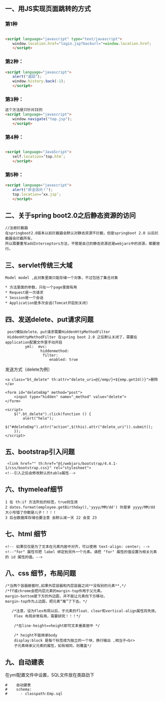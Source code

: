 ## 一、用JS实现页面跳转的方式

### 第1种

```html

<script language="javascript" type="text/javascript">
　　window.location.href="login.jsp?backurl="+window.location.href;
　　</script>
```

### 第2种：

```html
<script language="javascript">
　　alert("返回");
　　window.history.back(-1); 
　　</script>
```

### 第3种：

```html
这个方法是只针对IE的
<script language="javascript">
　　window.navigate("top.jsp"); 
　　</script>
```

### 第4种：

```html

<script language="JavaScript"> 
　　self.location=’top.htm’; 
　　</script>
```

### 第5种：

```html
<script language="javascript"> 
　　alert("非法访问！"); 
　　top.location=’xx.jsp’; 
　　</script>
```



## 二、关于spring boot2.0之后静态资源的访问

```
//注册拦截器
在springboot2.0版本以前拦截器会默认对静态资源不拦截，但是springboot 2.0 以后拦截器会拦截所有，
所以需要重写addInterceptors方法，不管是自己的静态资源还是webjars中的资源，都要放行。
```



## 三、servlet传统三大域

```
Model model ,此对象里面只能存储一个对象，不过包括了集合对象

* 方法里面的参数，只在一个page里面有用
* Request是一次请求
* Session是一个会话
* Application是多次会话(Tomcat开启到关闭)
```

## 四、发送delete、put请求问题

```
 post模拟delete、put请求需要HiddenHttpMethodFilter
 HiddenHttpMethodFilter 在spring boot 2.0 之后默认关闭了，需要在application配置文件里手动开启
         yml:  mvc:
                hiddenmethod:
                 filter:
                    enabled: true
```

发送方式（delete为例）

```
<a class="bt_delete" th:attr="delete_uri=@{/emp/}+${emp.getId()}">删除</a>

<form id="deleteEmp" method="post">
    <input type="hidden" name="_method" value="delete">
</form>

<script>
    $(".bt_delete").click(function () {
        alert("helo");
      $("#deleteEmp").attr("action",$(this).attr("delete_uri")).submit();
    });
</script>
```



## 五、bootstrap引入问题

```
 <link href="" th:href="@{/webjars/bootstrap/4.4.1-1/css/bootstrap.css}" rel="stylesheet">
<!--引入之后会修改默认的table属性-->
```

## 六、thymeleaf细节

```
1 在 th:if 方法所处的标签，true则生效
2 dates.format(employee.getBirthday(),'yyyy/MM/dd') 你是爹 yyyy/MM/dd 大小写错了你都是儿子！！！！
3 后台数据库存储也要注意 会默认减一天 22 会变 23
```

## 七、html 细节

```
<!-- 如果仅仅是为了文本在元素内居中对齐，可以使用 text-align: center; -->
<!--"for" 属性可把 label 绑定到另外一个元素。请把 "for" 属性的值设置为相关元素的 id 属性的值。-->
```

## 八、css 细节，布局问题

```
/*当两个容器嵌套时,如果外层容器和内层容器之间**没有别的元素**,*/
/*ff或chrome会把内层元素的margin-top作用于父元素。
margin-bottom是下方的外边距，并不能让元素向下方移动，
margin-top作为上边距，把元素“推”了下去。*/

   /*注意，设为Flex布局以后，子元素的float、clear和vertical-align属性将失效。
    Flex 布局非常有用，需要研究！！！*/
    
    /*在line-height==height即可文本垂直居中 */
    
    /* height不能继承body
    display:block 是每个标签成为独立的一个块，换行输出 ,相当于<br>
    子元素继承父元素的属性，如有相同，则覆盖*/
```



## 九、自动建表

在yml配置文件中设置，SQL文件放在类路劲下

```
#    自动建表
#    schema:
#      - classpath:Emp.sql
```

